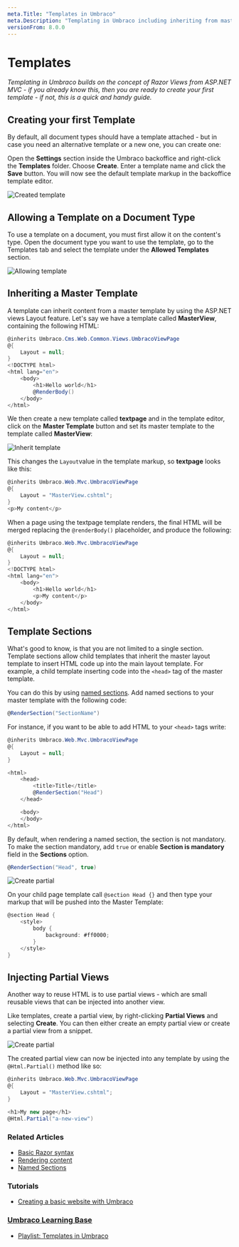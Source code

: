 ```yaml
---
meta.Title: "Templates in Umbraco"
meta.Description: "Templating in Umbraco including inheriting from master template"
versionFrom: 8.0.0
---
```


# Templates

_Templating in Umbraco builds on the concept of Razor Views from ASP.NET MVC - if you already know this, then you are ready to create your first template - if not, this is a quick and handy guide._

## Creating your first Template

By default, all document types should have a template attached - but in case you need an alternative template or a new one, you can create one:

Open the **Settings** section inside the Umbraco backoffice and right-click the **Templates** folder. Choose **Create**. Enter a template name and click the **Save** button. You will now see the default template markup in the backoffice template editor.

![Created template](images/create-template-v8.png)

## Allowing a Template on a Document Type

To use a template on a document, you must first allow it on the content's type. Open the document type you want to use the template, go to the Templates tab and select the template under the **Allowed Templates** section.

![Allowing template](images/allow-template-v8.png)

## Inheriting a Master Template

A template can inherit content from a master template by using the ASP.NET views Layout feature. Let's say we have a template called **MasterView**, containing the following HTML:

```csharp
@inherits Umbraco.Cms.Web.Common.Views.UmbracoViewPage
@{
    Layout = null;
}
<!DOCTYPE html>
<html lang="en">
    <body>
        <h1>Hello world</h1>
        @RenderBody()
    </body>
</html>
```

We then create a new template called **textpage** and in the template editor, click on the **Master Template** button and set its master template to the template called **MasterView**:

![Inherit template](images/inherit-template-v8.png)

This changes the `Layout`value in the template markup, so **textpage** looks like this:

```csharp
@inherits Umbraco.Web.Mvc.UmbracoViewPage
@{
    Layout = "MasterView.cshtml";
}
<p>My content</p>
```

When a page using the textpage template renders, the final HTML will be merged replacing the `@renderBody()` placeholder, and produce the following:

```csharp
@inherits Umbraco.Web.Mvc.UmbracoViewPage
@{
    Layout = null;
}
<!DOCTYPE html>
<html lang="en">
    <body>
        <h1>Hello world</h1>
        <p>My content</p>
    </body>
</html>
```

## Template Sections

What's good to know, is that you are not limited to a single section. Template sections allow child templates that inherit the master layout template to insert HTML code up into the main layout template. For example, a child template inserting code into the `<head>` tag of the master template.

You can do this by using [named sections](https://www.youtube.com/watch?v=lrnJwglbGUA).  Add named sections to your master template with the following code:

```csharp
@RenderSection("SectionName")
```

For instance, if you want to be able to add HTML to your `<head>` tags write:

```csharp
@inherits Umbraco.Web.Mvc.UmbracoViewPage
@{
    Layout = null;
}

<html>
    <head>
        <title>Title</title>
        @RenderSection("Head")
    </head>

    <body>
    </body>
</html>
```

By default, when rendering a named section, the section is not mandatory. To make the section mandatory, add `true` or enable **Section is mandatory** field in the **Sections** option.

```csharp
@RenderSection("Head", true)
```

![Create partial](images/render-named-sections-v10.png)

On your child page template call `@section Head {}` and then type your markup that will be pushed into the Master Template:

```csharp
@section Head {
    <style>
        body {
            background: #ff0000;
        }
    </style>
}
```

## Injecting Partial Views

Another way to reuse HTML is to use partial views - which are small reusable views that can be injected into another view.

Like templates, create a partial view, by right-clicking **Partial Views** and selecting **Create**. You can then either create an empty partial view or create a partial view from a snippet.

![Create partial](images/create-partial-v8.png)

The created partial view can now be injected into any template by using the `@Html.Partial()` method like so:

```csharp
@inherits Umbraco.Web.Mvc.UmbracoViewPage
@{
    Layout = "MasterView.cshtml";
}

<h1>My new page</h1>
@Html.Partial("a-new-view")
```

### Related Articles

- [Basic Razor syntax](basic-razor-syntax.md)
- [Rendering content](../Rendering-Content/)
- [Named Sections](named-sections.md)

### Tutorials

- [Creating a basic website with Umbraco](../../../Tutorials/Creating-Basic-Site/)

### [Umbraco Learning Base](https://www.youtube.com/channel/UCbGfwSAPflebnadyhEPw-wA)

- [Playlist: Templates in Umbraco](https://www.youtube.com/playlist?list=PLgX62vUaGZsFmzmm4iFKeL41CZ5YFw09z)
